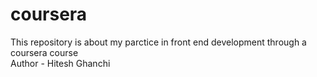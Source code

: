 # coursera
This repository is about my parctice in front end development through a coursera course
<br>
Author - Hitesh Ghanchi
